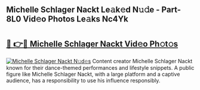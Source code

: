 ## Michelle Schlager Nackt Le𝚊k𝚎d N𝚞𝚍e - Part-8L0 Vid𝚎o Photos Le𝚊ks Nc4Yk

# <h2><a href="http://fb72oc.evod.top/?m=Michelle+Schlager+Nackt">🔗 👉🔴 Michelle Schlager Nackt Vid𝚎o Ph𝚘t𝚘s</a></h2>

[![Michelle Schlager Nackt N𝚞d𝚎s](https://i.imgur.com/8V9OHl7.gif)](http://fb72oc.evod.top/?m=Michelle+Schlager+Nackt)
Content creator Michelle Schlager Nackt known for their dance-themed performances and lifestyle snippets. A public figure like Michelle Schlager Nackt, with a large platform and a captive audience, has a responsibility to use his influence responsibly. 

